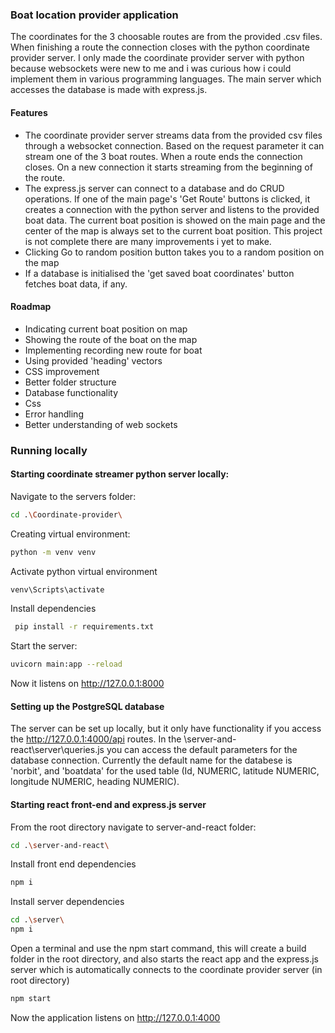 ### Boat location provider application

The coordinates for the 3 choosable routes are from the provided .csv files. When finishing a route the connection closes with the python coordinate provider server. I only made the coordinate provider server with python because websockets were new to me and i was curious how i could implement them in various programming languages. The main server which accesses the database is made with express.js. 

#### Features

- The coordinate provider server streams data from the provided csv files through a websocket connection. Based on the request parameter it can stream one of the 3 boat routes. When a route ends the connection closes. On a new connection it starts streaming from the beginning of the route.
- The express.js server can connect to a database and do CRUD operations. If one of the main page's 'Get Route' buttons is clicked, it creates a connection with the python server and listens to the provided boat data. The current boat position is showed on the main page and the center of the map is always set to the current boat position. This project is not complete there are many improvements i yet to make.
- Clicking Go to random position button takes you to a random position on the map
- If a database is initialised the 'get saved boat coordinates' button fetches boat data, if any.

#### Roadmap

- Indicating current boat position on map
- Showing the route of the boat on the map
- Implementing recording new route for boat
- Using provided 'heading' vectors
- CSS improvement
- Better folder structure
- Database functionality
- Css
- Error handling
- Better understanding of web sockets

### Running locally

#### Starting coordinate streamer python server locally:

Navigate to the servers folder:
```bash
cd .\Coordinate-provider\
```
Creating virtual environment:
```bash
python -m venv venv
```
Activate python virtual environment
```bash
venv\Scripts\activate
```
Install dependencies
```bash
 pip install -r requirements.txt
```
Start the server:
```bash
uvicorn main:app --reload
```
Now it listens on  http://127.0.0.1:8000

#### Setting up the PostgreSQL database

The server can be set up locally, but it only have functionality if you access the http://127.0.0.1:4000/api routes.
In the \server-and-react\server\queries.js you can access the default parameters for the database connection.
Currently the default name for the databese is 'norbit', and 'boatdata' for the used table (Id, NUMERIC, latitude NUMERIC, longitude NUMERIC, heading NUMERIC).

#### Starting react front-end and express.js server

From the root directory navigate to server-and-react folder:
```bash
cd .\server-and-react\
```
Install front end dependencies
```bash
npm i
```
Install server dependencies
```bash
cd .\server\
npm i
```
Open a terminal and use the npm start command, this will create a build folder in the root directory, and also starts the react app and the express.js server
which is automatically connects to the coordinate provider server
(in root directory)
```bash
npm start
```
Now the application listens on http://127.0.0.1:4000
